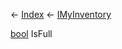 ← [Index](Api-Index) ← [IMyInventory](VRage.Game.ModAPI.Ingame.IMyInventory)

[bool](System.Boolean) IsFull

